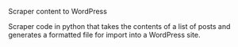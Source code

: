 Scraper content to WordPress

Scraper code in python that takes the contents of a list of posts and generates a formatted file for import into a WordPress site.
